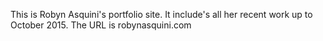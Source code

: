 This is Robyn Asquini's portfolio site. It include's all her recent work up to October 2015.
The URL is robynasquini.com